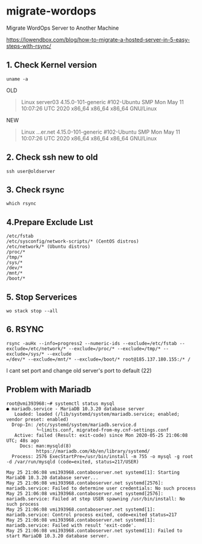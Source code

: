 

# migrate-wordops
Migrate WordOps Server to Another Machine

https://lowendbox.com/blog/how-to-migrate-a-hosted-server-in-5-easy-steps-with-rsync/

## 1. Check Kernel version

    uname -a
OLD
> Linux server03 4.15.0-101-generic #102-Ubuntu SMP Mon May 11 10:07:26
> UTC 2020 x86_64 x86_64 x86_64 GNU/Linux

NEW
> Linux ...er.net 4.15.0-101-generic #102-Ubuntu SMP
> Mon May 11 10:07:26 UTC 2020 x86_64 x86_64 x86_64 GNU/Linux

## 2. Check ssh new to old

    ssh user@oldserver

## 3. Check rsync

    which rsync

## 4.Prepare Exclude Lıst

    /etc/fstab  
    /etc/sysconfig/network-scripts/* (CentOS distros)  
    /etc/network/* (Ubuntu distros)  
    /proc/*  
    /tmp/*  
    /sys/*  
    /dev/*  
    /mnt/*  
    /boot/*

## 5. Stop Serverices
    wo stack stop --all

## 6. RSYNC

    rsync -auHx --info=progress2 --numeric-ids --exclude=/etc/fstab --exclude=/etc/network/* --exclude=/proc/* --exclude=/tmp/* --exclude=/sys/* --exclude
    =/dev/* --exclude=/mnt/* --exclude=/boot/* root@185.137.180.155:/* /
I cant set port and change old server's port to default (22)


## Problem with Mariadb

    root@vmi393968:~# systemctl status mysql
    ● mariadb.service - MariaDB 10.3.20 database server
       Loaded: loaded (/lib/systemd/system/mariadb.service; enabled; vendor preset: enabled)
      Drop-In: /etc/systemd/system/mariadb.service.d
               └─limits.conf, migrated-from-my.cnf-settings.conf
       Active: failed (Result: exit-code) since Mon 2020-05-25 21:06:08 UTC; 48s ago
         Docs: man:mysqld(8)
               https://mariadb.com/kb/en/library/systemd/
      Process: 2576 ExecStartPre=/usr/bin/install -m 755 -o mysql -g root -d /var/run/mysqld (code=exited, status=217/USER)
    
    May 25 21:06:08 vmi393968.contaboserver.net systemd[1]: Starting MariaDB 10.3.20 database server...
    May 25 21:06:08 vmi393968.contaboserver.net systemd[2576]: mariadb.service: Failed to determine user credentials: No such process
    May 25 21:06:08 vmi393968.contaboserver.net systemd[2576]: mariadb.service: Failed at step USER spawning /usr/bin/install: No such process
    May 25 21:06:08 vmi393968.contaboserver.net systemd[1]: mariadb.service: Control process exited, code=exited status=217
    May 25 21:06:08 vmi393968.contaboserver.net systemd[1]: mariadb.service: Failed with result 'exit-code'.
    May 25 21:06:08 vmi393968.contaboserver.net systemd[1]: Failed to start MariaDB 10.3.20 database server.

